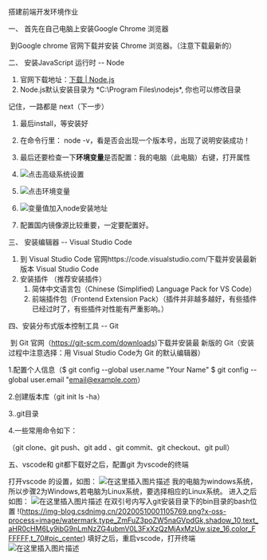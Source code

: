 搭建前端开发环境作业 

一、  首先在自己电脑上安装Google Chrome 浏览器

​			到Google chrome 官网下载并安装 Chrome 浏览器。（注意下载最新的）

二、 安装JavaScript 运行时 -- Node 

1. 官网下载地址：[下载 | Node.js](https://nodejs.org/zh-cn/download)
2. Node.js默认安装目录为 *C:\Program Files\nodejs\*, 你也可以修改目录

记住，一路都是 next（下一步）

1. 最后install，等安装好
2. 在命令行里： node -v，看是否会出现一个版本号，出现了说明安装成功！
3. 最后还要检查一下**环境变量**是否配置：我的电脑（此电脑）右键，打开属性
4. ![点击高级系统设置](https://image-static.segmentfault.com/270/685/2706858956-595dd7b00b5af_articlex)
5. ![点击环境变量](https://image-static.segmentfault.com/330/053/3300535810-595dd8322eba9_articlex)
6. ![变量值加入node安装地址](https://image-static.segmentfault.com/198/357/198357956-595dd8541cad0_articlex)



6. 配置国内镜像源比较重要，一定要配置好。

三、 安装编辑器 -- Visual Studio Code 

1. 到 Visual Studio Code 官网https://code.visualstudio.com/下载并安装最新版本 Visual Studio Code
2. 安装插件 （推荐安装插件）
   1. 简体中文语言包（Chinese (Simplified) Language Pack for VS Code）
   2. 前端插件包（Frontend Extension Pack）（插件并非越多越好，有些插件已经过时了，有些插件对性能有严重影响。）

四、安装分布式版本控制工具 -- Git 

​		到 Git 官网（https://git-scm.com/downloads)下载并安装最		新版的 Git（安装过程中注意选择：用 Visual Studio Code为 Git 的默认编辑器）

1.配置个人信息（$ git config --global user.name "Your Name" $ git config --global user.email "email@example.com）

2.创建版本库（git init		ls -ha）

3..git目录

4.一些常用命令如下：

（git clone、git push、git add 、git commit、git checkout、git pull）



五、vscode和 git都下载好之后，配置git 为vscode的终端

打开vscode 的设置，如图：
![在这里插入图片描述](https://img-blog.csdnimg.cn/20200509235131173.PNG?x-oss-process=image/watermark,type_ZmFuZ3poZW5naGVpdGk,shadow_10,text_aHR0cHM6Ly9ibG9nLmNzZG4ubmV0L3FxXzQzMjAxMzUw,size_16,color_FFFFFF,t_70#pic_center)
我的电脑为windows系统，所以步骤2为Windows,若电脑为Linux系统，要选择相应的Linux系统。
进入之后 如图：
![在这里插入图片描述](https://img-blog.csdnimg.cn/20200510000849868.PNG?x-oss-process=image/watermark,type_ZmFuZ3poZW5naGVpdGk,shadow_10,text_aHR0cHM6Ly9ibG9nLmNzZG4ubmV0L3FxXzQzMjAxMzUw,size_16,color_FFFFFF,t_70#pic_center)
在双引号内写入git安装目录下的bin目录的bash位置
!(https://img-blog.csdnimg.cn/20200510001105769.png?x-oss-process=image/watermark,type_ZmFuZ3poZW5naGVpdGk,shadow_10,text_aHR0cHM6Ly9ibG9nLmNzZG4ubmV0L3FxXzQzMjAxMzUw,size_16,color_FFFFFF,t_70#pic_center)
填好之后，重启vscode，打开终端
![在这里插入图片描述](https://img-blog.csdnimg.cn/20200510001316833.PNG?x-oss-process=image/watermark,type_ZmFuZ3poZW5naGVpdGk,shadow_10,text_aHR0cHM6Ly9ibG9nLmNzZG4ubmV0L3FxXzQzMjAxMzUw,size_16,color_FFFFFF,t_70#pic_center)

